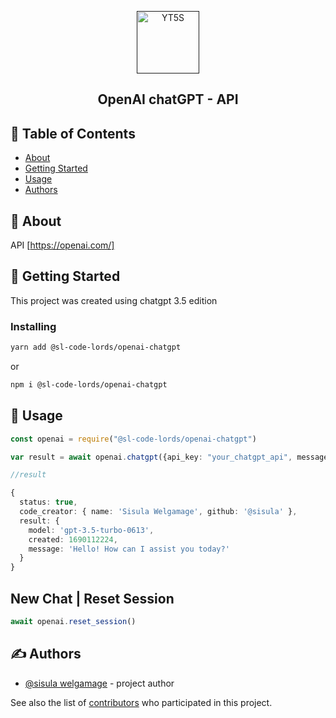 <p align="center">
  <a href="" rel="noopener">
 <img width=100px height=100px src="https://1000logos.net/wp-content/uploads/2023/02/ChatGPT-Logo.png" alt="YT5S"></a>
</p>


<h2 align="center">OpenAI chatGPT - API</h2>






## 📝 Table of Contents

- [About](#about)
- [Getting Started](#getting_started)
- [Usage](#usage)
- [Authors](#authors)

## 🧐 About <a name = "about"></a>

API <a href="https://openai.com/" > [https://openai.com/] </a>

## 🏁 Getting Started <a name = "getting_started"></a>

This project was created using chatgpt 3.5 edition

### Installing


```sh
yarn add @sl-code-lords/openai-chatgpt
```

or

```sh
npm i @sl-code-lords/openai-chatgpt
```

## 🎈 Usage <a name="usage"></a>

```ts
const openai = require("@sl-code-lords/openai-chatgpt")

```

```ts
var result = await openai.chatgpt({api_key: "your_chatgpt_api", message: "Hello World!"})
```


```ts
//result

{
  status: true,
  code_creator: { name: 'Sisula Welgamage', github: '@sisula' },
  result: {
    model: 'gpt-3.5-turbo-0613',
    created: 1690112224,
    message: 'Hello! How can I assist you today?'
  }
}

```
## New Chat | Reset Session 

```ts
await openai.reset_session()
```
## ✍️ Authors <a name = "authors"></a>

- [@sisula welgamage](https://github.com/sisula) - project author

See also the list of [contributors](https://github.com/SL-CODE-LORDS/openai-chatgpt/contributors) who participated in this project.